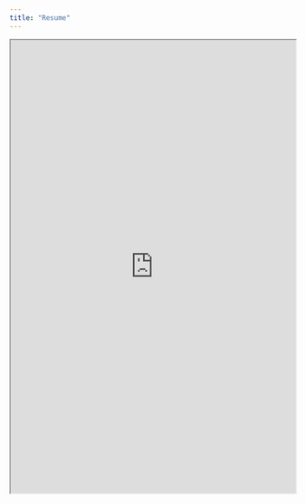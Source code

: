 ```yaml
---
title: "Resume"
---
```


<iframe src="https://drive.google.com/file/d/13b8cFSFtCubwRPUbwR5DPgECAffaKHX0/preview" width="100%" height="800"></iframe>
